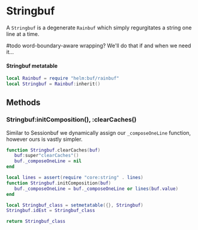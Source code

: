 # Stringbuf

A `Stringbuf` is a degenerate `Rainbuf` which simply regurgitates a string
one line at a time\.

\#todo
word\-boundary\-aware wrapping? We'll do that if and when we need it\.\.\.


#### Stringbuf metatable

```lua
local Rainbuf = require "helm:buf/rainbuf"
local Stringbuf = Rainbuf:inherit()
```


## Methods


### Stringbuf:initComposition\(\), :clearCaches\(\)

Similar to Sessionbuf we dynamically assign our `_composeOneLine` function,
however ours is vastly simpler\.

```lua
function Stringbuf.clearCaches(buf)
   buf:super"clearCaches"()
   buf._composeOneLine = nil
end

local lines = assert(require "core:string" . lines)
function Stringbuf.initComposition(buf)
   buf._composeOneLine = buf._composeOneLine or lines(buf.value)
end
```


```lua
local Stringbuf_class = setmetatable({}, Stringbuf)
Stringbuf.idEst = Stringbuf_class

return Stringbuf_class
```
